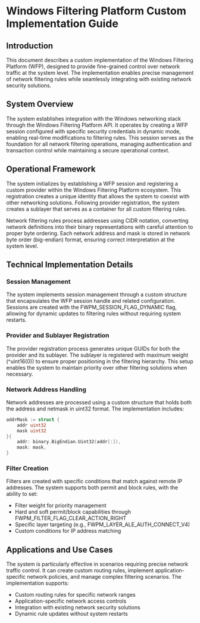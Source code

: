 # Windows Filtering Platform Custom Implementation Guide

## Introduction

This document describes a custom implementation of the Windows Filtering Platform (WFP), designed to provide fine-grained control over network traffic at the system level. The implementation enables precise management of network filtering rules while seamlessly integrating with existing network security solutions.

## System Overview

The system establishes integration with the Windows networking stack through the Windows Filtering Platform API. It operates by creating a WFP session configured with specific security credentials in dynamic mode, enabling real-time modifications to filtering rules. This session serves as the foundation for all network filtering operations, managing authentication and transaction control while maintaining a secure operational context.

## Operational Framework

The system initializes by establishing a WFP session and registering a custom provider within the Windows Filtering Platform ecosystem. This registration creates a unique identity that allows the system to coexist with other networking solutions. Following provider registration, the system creates a sublayer that serves as a container for all custom filtering rules.

Network filtering rules process addresses using CIDR notation, converting network definitions into their binary representations with careful attention to proper byte ordering. Each network address and mask is stored in network byte order (big-endian) format, ensuring correct interpretation at the system level.

## Technical Implementation Details

### Session Management
The system implements session management through a custom structure that encapsulates the WFP session handle and related configuration. Sessions are created with the FWPM_SESSION_FLAG_DYNAMIC flag, allowing for dynamic updates to filtering rules without requiring system restarts.

### Provider and Sublayer Registration
The provider registration process generates unique GUIDs for both the provider and its sublayer. The sublayer is registered with maximum weight (^uint16(0)) to ensure proper positioning in the filtering hierarchy. This setup enables the system to maintain priority over other filtering solutions when necessary.

### Network Address Handling
Network addresses are processed using a custom structure that holds both the address and netmask in uint32 format. The implementation includes:
```go
addrMask := struct {
    addr uint32
    mask uint32
}{
    addr: binary.BigEndian.Uint32(addr[:]),
    mask: mask,
}
```

### Filter Creation
Filters are created with specific conditions that match against remote IP addresses. The system supports both permit and block rules, with the ability to set:
- Filter weight for priority management
- Hard and soft permit/block capabilities through FWPM_FILTER_FLAG_CLEAR_ACTION_RIGHT
- Specific layer targeting (e.g., FWPM_LAYER_ALE_AUTH_CONNECT_V4)
- Custom conditions for IP address matching

## Applications and Use Cases

The system is particularly effective in scenarios requiring precise network traffic control. It can create custom routing rules, implement application-specific network policies, and manage complex filtering scenarios. The implementation supports:
- Custom routing rules for specific network ranges
- Application-specific network access controls
- Integration with existing network security solutions
- Dynamic rule updates without system restarts

